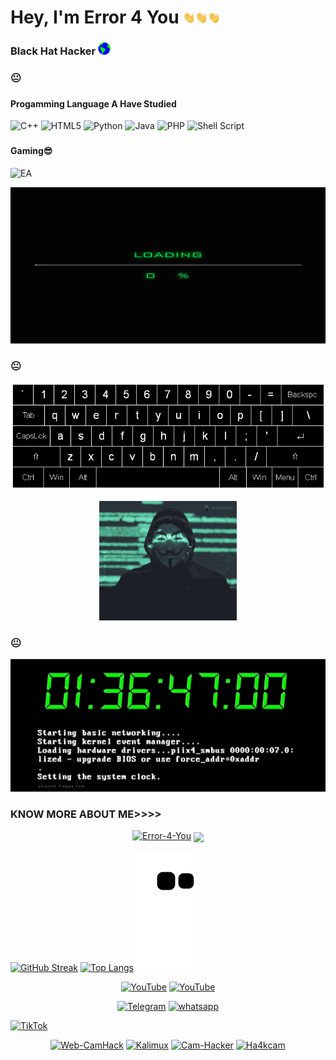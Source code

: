 ### <h1>Hey, I'm Error 4 You <img src='https://raw.githubusercontent.com/Error-4-You/Error-4-You/main/Hi.gif' width=20px><img src='https://raw.githubusercontent.com/Error-4-You/Error-4-You/main/Hi.gif' width=20px><img src='https://raw.githubusercontent.com/Error-4-You/Error-4-You/main/Hi.gif' width=20px>

</h1>

### <h3>Black Hat Hacker  <img src='https://raw.githubusercontent.com/Error-4-You/Error-4-You/main/Earth.gif' width=20px></h3>

### 😐


### <h4>Progamming Language A Have Studied</h4>

  ![C++](https://img.shields.io/badge/c++-%2300599C.svg?style=for-the-badge&logo=c%2B%2B&logoColor=white)    ![HTML5](https://img.shields.io/badge/html5-%23E34F26.svg?style=for-the-badge&logo=html5&logoColor=white)   ![Python](https://img.shields.io/badge/python-3670A0?style=for-the-badge&logo=python&logoColor=ffdd54)   ![Java](https://img.shields.io/badge/java-%23ED8B00.svg?style=for-the-badge&logo=java&logoColor=white)   ![PHP](https://img.shields.io/badge/php-%23777BB4.svg?style=for-the-badge&logo=php&logoColor=white)   ![Shell Script](https://img.shields.io/badge/shell_script-%23121011.svg?style=for-the-badge&logo=gnu-bash&logoColor=red)
  
  ### <h4>Gaming😎</h4>
  
 ![EA](https://img.shields.io/badge/ea-%23000000.svg?style=for-the-badge&logo=ea&logoColor=FF0F00)



<p align="center"><img src="error.gif" height=250 width=600 alt="Bt">
  </p>
  
### 😐


  
<p align="center"><img src="110318584-81067880-7fc2-11eb-8391-152d308e7f2b.gif" alt="Bt">
</p>

  
<p align="center"><img src="anonymous-hacker.gif" alt="Bt">
</p>

### 😐

  
<p align="center"><a href="https://github.com/Error-4-You"><img title="Error-4-You" src="hack.gif"></a>
</p>
  
### KNOW MORE ABOUT ME>>>>
<p align="center">
<a href="https://github.com/Error-4-You"><img title="Error-4-You" src="https://github-readme-stats.vercel.app/api?username=Error-4-You&show_icons=true&include_all_commits=true&theme=chartreuse-dark&cache_seconds=3200"></a>
<a href="https://github.com/Error-4-You"><img align="center" src="https://github-readme-stats.vercel.app/api/top-langs/?username=Error-4-You&theme=dark&hide_langs_below=1&layout=compact" width="360px"/></a>
</p>
<p align="center">

[![GitHub Streak](https://github-readme-streak-stats.herokuapp.com/?user=Error-4-You&theme=dark)](https://git.io/streak-stats) 
[![Top Langs](https://github-readme-stats.vercel.app/api/top-langs/?username=Error-4-You&langs_count=8&theme=dark)](https://github.com/Error-4-You/github-readme-stats)
![Snake animation](https://github.com/rafaballerini/rafaballerini/blob/output/github-contribution-grid-snake.svg)


</p>

<p align="center">
<a href="https://github.com/Error-4-You"><img title="YouTube" src="https://img.shields.io/badge/Error-4You-brightgreen?style=for-the-badge&logo=github"></a>
<a href="https://youtube.com/channel/UCfjJgu6-VQPvcgRaygLyhqQ"><img title="YouTube" src="https://img.shields.io/badge/YouTube-Error 4 You-red?style=for-the-badge&logo=Youtube"></a>
</p>

<p align="center">
<a href="https://t.me/h4ck199"><img title="Telegram" src="https://img.shields.io/badge/Telegram-black?style=for-the-badge&logo=Telegram"></a>
<a href="https://chat.whatsapp.com/FkcQ98SucwgK1TbTfGWzsR"><img title="whatsapp" src="https://img.shields.io/badge/whatsapp-blue?style=for-the-badge&logo=whatsapp"></a>

<a href="https://chat.whatsapp.com/FkcQ98SucwgK1TbTfGWzsR">![TikTok](https://img.shields.io/badge/H4CK.LK-%23000000.svg?style=for-the-badge&logo=TikTok&logoColor=FF0F00)</a>
</p>


<p align="center">
<a href="https://github.com/Error-4-You/Web-CamHack"><img title="Web-CamHack" src="https://github-readme-stats.vercel.app/api/pin/?username=Error-4-You&repo=Web-CamHack&theme=highcontrast"></a>
<a href="https://github.com/Error-4-You/Kalimux"><img title="Kalimux" src="https://github-readme-stats.vercel.app/api/pin/?username=Error-4-You&repo=Kalimux&theme=highcontrast"></a>
<a href="https://github.com/Error-4-You/Cam-Hacker"><img title="Cam-Hacker" src="https://github-readme-stats.vercel.app/api/pin/?username=Error-4-You&repo=Cam-Hacker&theme=highcontrast"></a>
<a href="https://github.com/Error-4-You/Ha4kcam"><img title="Ha4kcam" src="https://github-readme-stats.vercel.app/api/pin/?username=Error-4-You&repo=Ha4kcam&theme=highcontrast"></a>

</p>



